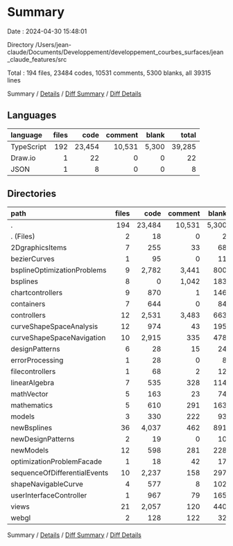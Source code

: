 # Summary

Date : 2024-04-30 15:48:01

Directory /Users/jean-claude/Documents/Developpement/developpement_courbes_surfaces/jean_claude_features/src

Total : 194 files,  23484 codes, 10531 comments, 5300 blanks, all 39315 lines

Summary / [Details](details.md) / [Diff Summary](diff.md) / [Diff Details](diff-details.md)

## Languages
| language | files | code | comment | blank | total |
| :--- | ---: | ---: | ---: | ---: | ---: |
| TypeScript | 192 | 23,454 | 10,531 | 5,300 | 39,285 |
| Draw.io | 1 | 22 | 0 | 0 | 22 |
| JSON | 1 | 8 | 0 | 0 | 8 |

## Directories
| path | files | code | comment | blank | total |
| :--- | ---: | ---: | ---: | ---: | ---: |
| . | 194 | 23,484 | 10,531 | 5,300 | 39,315 |
| . (Files) | 2 | 18 | 0 | 2 | 20 |
| 2DgraphicsItems | 7 | 255 | 33 | 68 | 356 |
| bezierCurves | 1 | 95 | 0 | 11 | 106 |
| bsplineOptimizationProblems | 9 | 2,782 | 3,441 | 800 | 7,023 |
| bsplines | 8 | 0 | 1,042 | 183 | 1,225 |
| chartcontrollers | 9 | 870 | 1 | 146 | 1,017 |
| containers | 7 | 644 | 0 | 84 | 728 |
| controllers | 12 | 2,531 | 3,483 | 663 | 6,677 |
| curveShapeSpaceAnalysis | 12 | 974 | 43 | 195 | 1,212 |
| curveShapeSpaceNavigation | 10 | 2,915 | 335 | 478 | 3,728 |
| designPatterns | 6 | 28 | 15 | 24 | 67 |
| errorProcessing | 1 | 28 | 0 | 8 | 36 |
| filecontrollers | 1 | 68 | 2 | 12 | 82 |
| linearAlgebra | 7 | 535 | 328 | 114 | 977 |
| mathVector | 5 | 163 | 23 | 74 | 260 |
| mathematics | 5 | 610 | 291 | 163 | 1,064 |
| models | 3 | 330 | 222 | 93 | 645 |
| newBsplines | 36 | 4,037 | 462 | 891 | 5,390 |
| newDesignPatterns | 2 | 19 | 0 | 10 | 29 |
| newModels | 12 | 598 | 281 | 228 | 1,107 |
| optimizationProblemFacade | 1 | 18 | 42 | 17 | 77 |
| sequenceOfDifferentialEvents | 10 | 2,237 | 158 | 297 | 2,692 |
| shapeNavigableCurve | 4 | 577 | 8 | 102 | 687 |
| userInterfaceController | 1 | 967 | 79 | 165 | 1,211 |
| views | 21 | 2,057 | 120 | 440 | 2,617 |
| webgl | 2 | 128 | 122 | 32 | 282 |

Summary / [Details](details.md) / [Diff Summary](diff.md) / [Diff Details](diff-details.md)